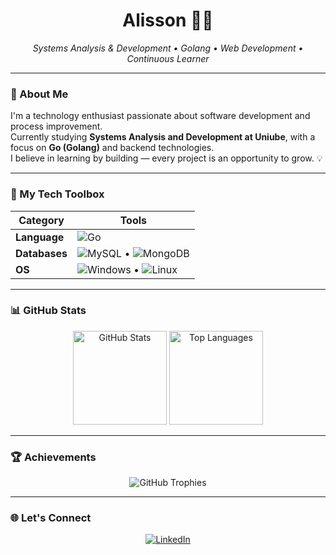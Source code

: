 <h1 align="center">Alisson 👨‍💻</h1>

<p align="center">
  <em>Systems Analysis & Development • Golang • Web Development • Continuous Learner</em>
</p>

---

### 🚀 About Me
I'm a technology enthusiast passionate about software development and process improvement.  
Currently studying **Systems Analysis and Development at Uniube**, with a focus on **Go (Golang)** and backend technologies.  
I believe in learning by building — every project is an opportunity to grow. 💡  

---

### 🧰 My Tech Toolbox
| Category | Tools |
|-----------|-------|
| **Language** | ![Go](https://img.shields.io/badge/Go-00ADD8?style=for-the-badge&logo=go&logoColor=white) |
| **Databases** | ![MySQL](https://img.shields.io/badge/MySQL-005C84?style=for-the-badge&logo=mysql&logoColor=white) • ![MongoDB](https://img.shields.io/badge/MongoDB-4EA94B?style=for-the-badge&logo=mongodb&logoColor=white) |
| **OS** | ![Windows](https://img.shields.io/badge/Windows-0078D6?style=for-the-badge&logo=windows&logoColor=white) • ![Linux](https://img.shields.io/badge/Linux-FCC624?style=for-the-badge&logo=linux&logoColor=black) |

---

### 📊 GitHub Stats
<div align="center">
  <img height="150em" src="https://github-readme-stats.vercel.app/api?username=hopbunny&show_icons=true&theme=tokyonight&hide_border=true&count_private=true" alt="GitHub Stats"/>
  <img height="150em" src="https://github-readme-stats.vercel.app/api/top-langs/?username=hopbunny&layout=compact&theme=tokyonight&hide_border=true" alt="Top Languages"/>
</div>

---

### 🏆 Achievements
<p align="center">
  <img src="https://github-profile-trophy.vercel.app/?username=hopbunny&theme=tokyonight&margin-w=10&no-frame=true" alt="GitHub Trophies"/>
</p>

---

### 🌐 Let's Connect
<p align="center">
  <a href="https://www.linkedin.com/in/alisson-luis?utm_source=share&utm_campaign=share_via&utm_content=profile&utm_medium=android_app">
    <img src="https://img.shields.io/badge/LinkedIn-0077B5?style=for-the-badge&logo=linkedin&logoColor=white" alt="LinkedIn"/>
  </a>
</p>
